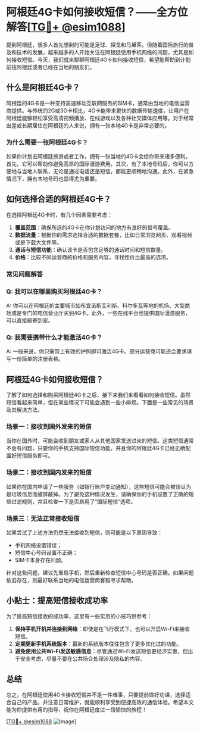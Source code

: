 # 阿根廷4G卡如何接收短信？——全方位解答[[TG💪+ @esim1088](https://t.me/s/esim1088)]

提到阿根廷，很多人首先想到的可能是足球、探戈和马黛茶。但随着国际旅行的普及和技术的发展，越来越多的人开始关注在阿根廷使用手机网络的问题，尤其是如何接收短信。今天，我们就来聊聊阿根廷4G卡如何接收短信，希望能帮助到计划前往阿根廷或者已经在当地的朋友们。

## 什么是阿根廷4G卡？

阿根廷的4G卡是一种支持高速移动互联网服务的SIM卡，通常由当地的电信运营商提供。与传统的2G或3G卡相比，4G卡能带来更快的数据传输速度，让用户在阿根廷能够轻松享受高清视频播放、在线游戏以及各种社交媒体应用等。对于经常出差或长期居住在阿根廷的人来说，拥有一张本地4G卡是非常必要的。

### 为什么需要一张阿根廷4G卡？

如果你计划去阿根廷旅游或者工作，拥有一张当地的4G卡会给你带来诸多便利。首先，它可以帮助你避免高昂的国际漫游费用。其次，有了本地号码后，你可以方便地与当地人联系，无论是通过电话还是短信，都能更顺畅地沟通。此外，在紧急情况下，拥有本地号码也显得尤为重要。

## 如何选择合适的阿根廷4G卡？

在选择阿根廷4G卡时，有几个因素需要考虑：

1. **覆盖范围**：确保所选的4G卡在你计划访问的地方有良好的信号覆盖。
2. **数据流量**：根据你的需求选择合适的数据套餐，比如日常浏览网页、观看视频或是下载大文件等。
3. **通话与短信功能**：确认该卡是否包含足够的通话时间和短信数量。
4. **价格**：比较不同运营商的价格和服务内容，寻找性价比最高的选项。

### 常见问题解答

### Q: 我可以在哪里购买阿根廷4G卡？
A: 你可以在阿根廷的主要城市如布宜诺斯艾利斯、科尔多瓦等地的机场、大型商场或是专门的电信营业厅买到4G卡。此外，一些在线平台也提供国际漫游服务，可以直接邮寄到家。

### Q: 我需要携带什么才能激活4G卡？
A: 一般来说，你只需带上有效的护照即可激活4G卡。部分运营商可能还会要求填写一份简单的注册表格。

## 阿根廷4G卡如何接收短信？

了解了如何选择和购买阿根廷4G卡之后，接下来我们来看看如何接收短信。虽然短信看起来简单，但在某些情况下可能会遇到一些小麻烦。下面是一些常见的场景及其解决方法。

### 场景一：接收到国外发来的短信

当你在国外时，可能会收到朋友或家人从其他国家发送过来的短信。这类短信通常不会有问题，只要你的手机支持国际短信功能，并且你的阿根廷4G卡已经正确配置好短信服务即可。

### 场景二：接收到国内发来的短信

如果你在国内申请了一些服务（如银行账户变动通知），这些短信可能会被误认为是垃圾信息而被屏蔽掉。为了避免这种情况发生，请确保你的手机设置了正确的短信过滤规则，并且检查一下是否启用了“国际短信”选项。

### 场景三：无法正常接收短信

如果尝试了上述方法仍然无法接收到短信，则可能是以下原因导致：
- 手机网络设置错误；
- 短信中心号码设置不正确；
- SIM卡本身存在问题。

针对这些问题，建议先重启手机，然后重新检查短信中心号码是否正确。如果问题依旧存在，则最好联系当地的电信运营商客服寻求帮助。

## 小贴士：提高短信接收成功率

为了提高短信接收的成功率，这里有一些实用的小技巧供参考：

1. **保持手机开机并连接到网络**：即使是在飞行模式下，也可以开启Wi-Fi来接收短信。
2. **定期更新手机系统版本**：最新的系统版本往往包含了更多优化过的功能。
3. **避免使用公共Wi-Fi发送敏感信息**：尽管通过Wi-Fi发送短信更经济实惠，但出于安全考虑，尽量不要在公共场合处理涉及隐私的内容。

## 总结

总之，在阿根廷使用4G卡接收短信并不是一件难事，只要提前做好功课，选择适合自己的产品，并注意日常维护，就能顺利享受到便捷高效的通信体验。希望本文能为你提供有用的指导，祝你在阿根廷度过一段愉快的旅程！

[[TG💪+ @esim1088](https://t.me/s/esim1088) ![Image](https://i.postimg.cc/4NQfJmqS/Snipaste-2025-05-13-00-14-12.png)]